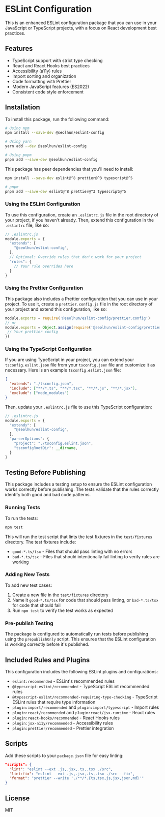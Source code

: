 # ESLint Configuration

This is an enhanced ESLint configuration package that you can use in your JavaScript or TypeScript projects, with a focus on React development best practices.

## Features

- TypeScript support with strict type checking
- React and React Hooks best practices
- Accessibility (a11y) rules
- Import sorting and organization
- Code formatting with Prettier
- Modern JavaScript features (ES2022)
- Consistent code style enforcement

## Installation

To install this package, run the following command:

```sh
# Using npm
npm install --save-dev @seolhun/eslint-config

# Using yarn
yarn add --dev @seolhun/eslint-config

# Using pnpm
pnpm add --save-dev @seolhun/eslint-config
```

This package has peer dependencies that you'll need to install:

```sh
npm install --save-dev eslint@^8 prettier@^3 typescript@^5

# pnpm
pnpm add --save-dev eslint@^8 prettier@^3 typescript@^5
```

### Using the ESLint Configuration

To use this configuration, create an `.eslintrc.js` file in the root directory of your project, if you haven't already. Then, extend this configuration in the `.eslintrc` file, like so:

```js
// .eslintrc.js
module.exports = {
  "extends": [
    "@seolhun/eslint-config",
  ],
  // Optional: Override rules that don't work for your project
  "rules": {
    // Your rule overrides here
  }
}
```

### Using the Prettier Configuration

This package also includes a Prettier configuration that you can use in your project. To use it, create a `prettier.config.js` file in the root directory of your project and extend this configuration, like so:

```js
module.exports = require('@seolhun/eslint-config/prettier.config')
// or
module.exports = Object.assign(require('@seolhun/eslint-config/prettier.config'), {
 // Your prettier config
})
```

### Using the TypeScript Configuration

If you are using TypeScript in your project, you can extend your `tsconfig.eslint.json` file from your `tsconfig.json` file and customize it as necessary. Here is an example `tsconfig.eslint.json` file:

```json
{
  "extends": "./tsconfig.json",
  "include": ["**/*.ts", "**/*.tsx", "**/*.js", "**/*.jsx"],
  "exclude": ["node_modules"]
}
```

Then, update your `.eslintrc.js` file to use this TypeScript configuration:

```js
// .eslintrc.js
module.exports = {
  "extends": [
    "@seolhun/eslint-config",
  ],
  "parserOptions": {
    "project": "./tsconfig.eslint.json",
    "tsconfigRootDir": __dirname,
  }
}
```

## Testing Before Publishing

This package includes a testing setup to ensure the ESLint configuration works correctly before publishing. The tests validate that the rules correctly identify both good and bad code patterns.

### Running Tests

To run the tests:

```sh
npm test
```

This will run the test script that lints the test fixtures in the `test/fixtures` directory. The test fixtures include:

- `good-*.ts/tsx` - Files that should pass linting with no errors
- `bad-*.ts/tsx` - Files that should intentionally fail linting to verify rules are working

### Adding New Tests

To add new test cases:

1. Create a new file in the `test/fixtures` directory
2. Name it `good-*.ts/tsx` for code that should pass linting, or `bad-*.ts/tsx` for code that should fail
3. Run `npm test` to verify the test works as expected

### Pre-publish Testing

The package is configured to automatically run tests before publishing using the `prepublishOnly` script. This ensures that the ESLint configuration is working correctly before it's published.

## Included Rules and Plugins

This configuration includes the following ESLint plugins and configurations:

- `eslint:recommended` - ESLint's recommended rules
- `@typescript-eslint/recommended` - TypeScript ESLint recommended rules
- `@typescript-eslint/recommended-requiring-type-checking` - TypeScript ESLint rules that require type information
- `plugin:import/recommended` and `plugin:import/typescript` - Import rules
- `plugin:react/recommended` and `plugin:react/jsx-runtime` - React rules
- `plugin:react-hooks/recommended` - React Hooks rules
- `plugin:jsx-a11y/recommended` - Accessibility rules
- `plugin:prettier/recommended` - Prettier integration

## Scripts

Add these scripts to your `package.json` file for easy linting:

```json
"scripts": {
  "lint": "eslint --ext .js,.jsx,.ts,.tsx ./src",
  "lint:fix": "eslint --ext .js,.jsx,.ts,.tsx ./src --fix",
  "format": "prettier --write './**/*.{ts,tsx,js,jsx,json,md}'"
}
```

## License

MIT
